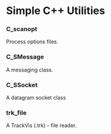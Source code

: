 Simple C++ Utilities
====================

### C_scanopt ###
Process options files.

### C_SMessage ###
A messaging class.

### C_SSocket ###
A datagram socket class

### trk_file ###
A TrackVis (.trk) - file reader.



